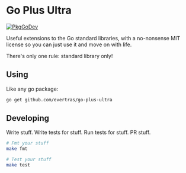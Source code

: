 # Go Plus Ultra

[![PkgGoDev](https://pkg.go.dev/badge/github.com/evertras/go-plus-ultra)](https://pkg.go.dev/github.com/evertras/go-plus-ultra)

Useful extensions to the Go standard libraries, with a no-nonsense MIT license
so you can just use it and move on with life.

There's only one rule: standard library only!

## Using

Like any go package:

```bash
go get github.com/evertras/go-plus-ultra
```

## Developing

Write stuff.  Write tests for stuff.  Run tests for stuff.  PR stuff.

```bash
# Fmt your stuff
make fmt

# Test your stuff
make test
```

